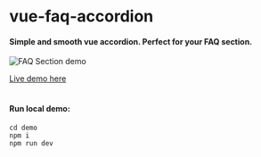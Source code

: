 # vue-faq-accordion
#### Simple and smooth vue accordion. Perfect for your FAQ section.

![FAQ Section demo](https://github.com/gerasimvol/vue-faq-accordion/blob/master/demo.gif)

[Live demo here](http://vue-faq-accordion.surge.sh/)
<br/><br/>
#### Run local demo:
```
cd demo
npm i
npm run dev
```
